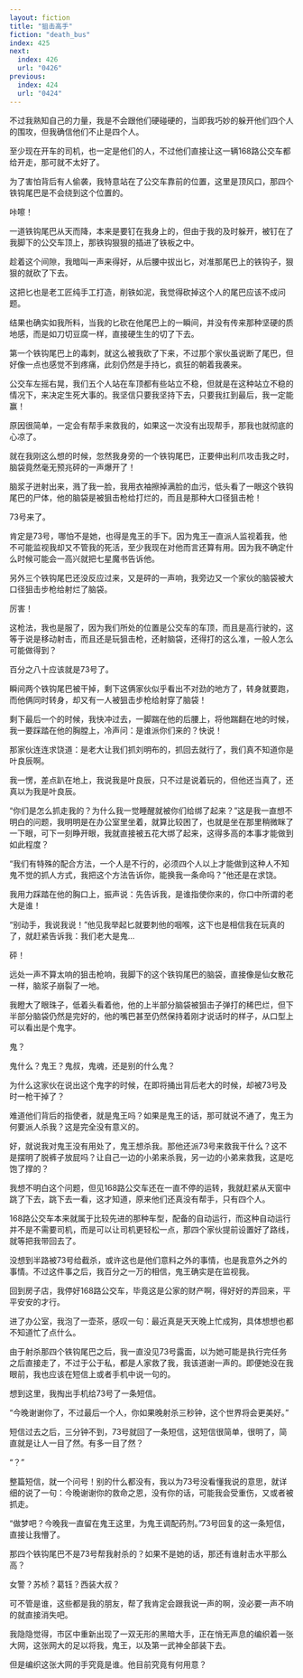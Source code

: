```yaml
---
layout: fiction
title: "狙击高手"
fiction: "death_bus"
index: 425
next:
  index: 426
  url: "0426"
previous:
  index: 424
  url: "0424"
---
```

不过我熟知自己的力量，我是不会跟他们硬碰硬的，当即我巧妙的躲开他们四个人的围攻，但我确信他们不止是四个人。

至少现在开车的司机，也一定是他们的人，不过他们直接让这一辆168路公交车都给开走，那可就不太好了。

为了害怕背后有人偷袭，我特意站在了公交车靠前的位置，这里是顶风口，那四个铁钩尾巴是不会绕到这个位置的。

咔嚓！

一道铁钩尾巴从天而降，本来是要钉在我身上的，但由于我的及时躲开，被钉在了我脚下的公交车顶上，那铁钩狠狠的插进了铁板之中。

趁着这个间隙，我暗叫一声来得好，从后腰中拔出匕，对准那尾巴上的铁钩子，狠狠的就砍了下去。

这把匕也是老工匠纯手工打造，削铁如泥，我觉得砍掉这个人的尾巴应该不成问题。

结果也确实如我所料，当我的匕砍在他尾巴上的一瞬间，并没有传来那种坚硬的质地感，而是如刀切豆腐一样，直接硬生生的切了下去。

第一个铁钩尾巴上的毒刺，就这么被我砍了下来，不过那个家伙虽说断了尾巴，但好像一点也感觉不到疼痛，此刻仍然是手持匕，疯狂的朝着我袭来。

公交车左摇右晃，我们五个人站在车顶都有些站立不稳，但就是在这种站立不稳的情况下，来决定生死大事的。我坚信只要我坚持下去，只要我扛到最后，我一定能赢！

原因很简单，一定会有帮手来救我的，如果这一次没有出现帮手，那我也就彻底的心凉了。

就在我刚这么想的时候，忽然我身旁的一个铁钩尾巴，正要伸出利爪攻击我之时，脑袋竟然毫无预兆砰的一声爆开了！

脑浆子迸射出来，溅了我一脸，我用衣袖擦掉满脸的血污，低头看了一眼这个铁钩尾巴的尸体，他的脑袋是被狙击枪给打烂的，而且是那种大口径狙击枪！

73号来了。

肯定是73号，哪怕不是她，也得是鬼王的手下。因为鬼王一直派人监视着我，他不可能监视我却又不管我的死活，至少我现在对他而言还算有用。因为我不确定什么时候可能会一高兴就把七星魔书告诉他。

另外三个铁钩尾巴还没反应过来，又是砰的一声响，我旁边又一个家伙的脑袋被大口径狙击步枪给射烂了脑袋。

厉害！

这枪法，我也是服了，因为我们所处的位置是公交车的车顶，而且是高行驶的，这等于说是移动射击，而且还是玩狙击枪，还射脑袋，还得打的这么准，一般人怎么可能做得到？

百分之八十应该就是73号了。

瞬间两个铁钩尾巴被干掉，剩下这俩家伙似乎看出不对劲的地方了，转身就要跑，而他俩同时转身，却又有一人被狙击步枪给射穿了脑袋！

剩下最后一个的时候，我快冲过去，一脚踹在他的后腰上，将他踹翻在地的时候，我一要踩踏在他的胸膛上，冷声问：是谁派你们来的？快说！

那家伙连连求饶道：是老大让我们抓刘明布的，抓回去就行了，我们真不知道你是叶良辰啊。

我一愣，差点趴在地上，我说我是叶良辰，只不过是说着玩的，但他还当真了，还真以为我是叶良辰。

“你们是怎么抓走我的？为什么我一觉睡醒就被你们给绑了起来？”这是我一直想不明白的问题，我明明是在办公室里坐着，就算比较困了，也就是坐在那里稍微眯了一下眼，可下一刻睁开眼，我就直接被五花大绑了起来，这得多高的本事才能做到如此程度？

“我们有特殊的配合方法，一个人是不行的，必须四个人以上才能做到这种人不知鬼不觉的抓人方式，我把这个方法告诉你，能换我一条命吗？”他还是在求饶。

我用力踩踏在他的胸口上，振声说：先告诉我，是谁指使你来的，你口中所谓的老大是谁！

“别动手，我说我说！”他见我举起匕就要刺他的咽喉，这下也是相信我在玩真的了，就赶紧告诉我：我们老大是鬼...

砰！

远处一声不算太响的狙击枪响，我脚下的这个铁钩尾巴的脑袋，直接像是仙女散花一样，脑浆子崩裂了一地。

我瞪大了眼珠子，低着头看着他，他的上半部分脑袋被狙击子弹打的稀巴烂，但下半部分脑袋仍然是完好的，他的嘴巴甚至仍然保持着刚才说话时的样子，从口型上可以看出是个鬼字。

鬼？

鬼什么？鬼王？鬼叔，鬼魂，还是别的什么鬼？

为什么这家伙在说出这个鬼字的时候，在即将捅出背后老大的时候，却被73号及时一枪干掉了？

难道他们背后的指使者，就是鬼王吗？如果是鬼王的话，那可就说不通了，鬼王为何要派人杀我？这是完全没有意义的。

好，就说我对鬼王没有用处了，鬼王想杀我。那他还派73号来救我干什么？这不是摆明了脱裤子放屁吗？让自己一边的小弟来杀我，另一边的小弟来救我，这是吃饱了撑的？

我想不明白这个问题，但见168路公交车还在一直不停的运转，我就赶紧从天窗中跳了下去，跳下去一看，这才知道，原来他们还真没有帮手，只有四个人。

168路公交车本来就属于比较先进的那种车型，配备的自动运行，而这种自动运行并不是不需要司机，而是可以让司机更轻松一点，那四个家伙提前设置好了路线，就等把我带回去了。

没想到半路被73号给截杀，或许这也是他们意料之外的事情，也是我意外之外的事情。不过这件事之后，我百分之一万的相信，鬼王确实是在监视我。

回到房子店，我停好168路公交车，毕竟这是公家的财产啊，得好好的弄回来，平平安安的才行。

进了办公室，我泡了一壶茶，感叹一句：最近真是天天晚上忙成狗，具体想想也都不知道忙了点什么。

由于射杀那四个铁钩尾巴之后，我一直没见73号露面，以为她可能是执行完任务之后直接走了，不过于公于私，都是人家救了我，我该道谢一声的。即便她没在我眼前，我也应该在短信上或者手机中说一句的。

想到这里，我掏出手机给73号了一条短信。

“今晚谢谢你了，不过最后一个人，你如果晚射杀三秒钟，这个世界将会更美好。”

短信过去之后，三分钟不到，73号就回了一条短信，这短信很简单，很明了，简直就是让人一目了然。有多一目了然？

“？”

整篇短信，就一个问号！别的什么都没有，我以为73号没看懂我说的意思，就详细的说了一句：今晚谢谢你的救命之恩，没有你的话，可能我会受重伤，又或者被抓走。

“做梦吧？今晚我一直留在鬼王这里，为鬼王调配药剂。”73号回复的这一条短信，直接让我懵了。

那四个铁钩尾巴不是73号帮我射杀的？如果不是她的话，那还有谁射击水平那么高？

女警？苏桢？葛钰？西装大叔？

可不管是谁，这些都是我的朋友，帮了我肯定会跟我说一声的啊，没必要一声不响的就直接消失吧。

我隐隐觉得，市区中重新出现了一双无形的黑暗大手，正在悄无声息的编织着一张大网，这张网大的足以将我，鬼王，以及第一武神全部装下去。

但是编织这张大网的手究竟是谁。他目前究竟有何用意？